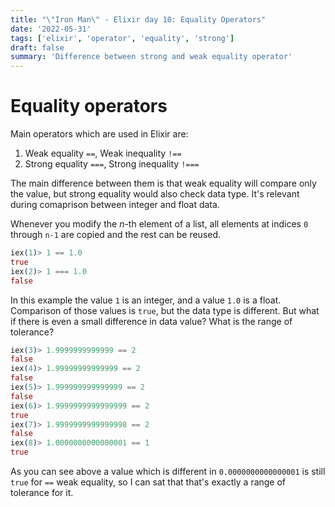 ```yaml
---
title: "\"Iron Man\" - Elixir day 10: Equality Operators"
date: '2022-05-31'
tags: ['elixir', 'operator', 'equality', 'strong']
draft: false
summary: 'Difference between strong and weak equality operator'
---
```

# Equality operators
Main operators which are used in Elixir are:
1. Weak equality `==`, Weak inequality `!==`
2. Strong equality `===`, Strong inequality `!===`

The main difference between them is that weak equality will compare only the value, but strong equality would also check data type. It's relevant during comaprison between integer and float data.

Whenever you modify the *n*-th element of a list, all elements at indices `0` through `n-1` are copied and the rest can be reused.
```elixir
iex(1)> 1 == 1.0
true
iex(2)> 1 === 1.0
false
```
In this example the value `1` is an integer, and a value `1.0` is a float. Comparison of those values is `true`, but the data type is different. But what if there is even a small difference in data value? What is the range of tolerance?
```elixir
iex(3)> 1.9999999999999 == 2
false
iex(4)> 1.99999999999999 == 2
false
iex(5)> 1.999999999999999 == 2
false
iex(6)> 1.9999999999999999 == 2
true
iex(7)> 1.9999999999999998 == 2
false
iex(8)> 1.0000000000000001 == 1
true
```
As you can see above a value which is different in `0.0000000000000001` is still `true` for `==` weak equality, so I can sat that that's exactly a range of tolerance for it.